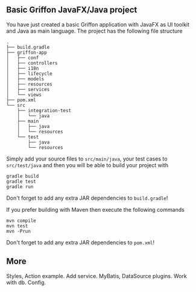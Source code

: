 Basic Griffon JavaFX/Java project
---------------------------------

You have just created a basic Griffon application with JavaFX as UI toolkit
and Java as main language. The project has the following file structure

    .
    ├── build.gradle
    ├── griffon-app
    │   ├── conf
    │   ├── controllers
    │   ├── i18n
    │   ├── lifecycle
    │   ├── models
    │   ├── resources
    │   ├── services
    │   └── views
    ├── pom.xml
    └── src
        ├── integration-test
        │   └── java
        ├── main
        │   ├── java
        │   └── resources
        └── test
            ├── java
            └── resources

Simply add your source files to `src/main/java`, your test cases to
`src/test/java` and then you will be able to build your project with

    gradle build
    gradle test
    gradle run

Don't forget to add any extra JAR dependencies to `build.gradle`!

If you prefer building with Maven then execute the following commands

    mvn compile
    mvn test
    mvn -Prun

Don't forget to add any extra JAR dependencies to `pom.xml`!



More
---------------------------------

Styles, Action example.
Add service.
MyBatis, DataSource plugins.
Work with db. Config.



